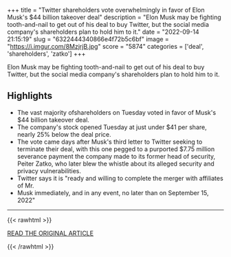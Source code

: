 +++
title = "Twitter shareholders vote overwhelmingly in favor of Elon Musk's $44 billion takeover deal"
description = "Elon Musk may be fighting tooth-and-nail to get out of his deal to buy Twitter, but the social media company's shareholders plan to hold him to it."
date = "2022-09-14 21:15:19"
slug = "6322444340866e4f72b5c6bf"
image = "https://i.imgur.com/8MzjrjB.jpg"
score = "5874"
categories = ['deal', 'shareholders', 'zatko']
+++

Elon Musk may be fighting tooth-and-nail to get out of his deal to buy Twitter, but the social media company's shareholders plan to hold him to it.

## Highlights

- The vast majority ofshareholders on Tuesday voted in favor of Musk's $44 billion takeover deal.
- The company's stock opened Tuesday at just under $41 per share, nearly 25% below the deal price.
- The vote came days after Musk's third letter to Twitter seeking to terminate their deal, with this one pegged to a purported $7.75 million severance payment the company made to its former head of security, Peiter Zatko, who later blew the whistle about its alleged security and privacy vulnerabilities.
- Twitter says it is "ready and willing to complete the merger with affiliates of Mr.
- Musk immediately, and in any event, no later than on September 15, 2022"

---

{{< rawhtml >}}
  <p class="article-category">
    <a target="_blank" href="https://edition.cnn.com/2022/09/13/tech/twitter-elon-musk-deal-shareholder-vote">READ THE ORIGINAL ARTICLE</a>
  </p>
{{< /rawhtml >}}

